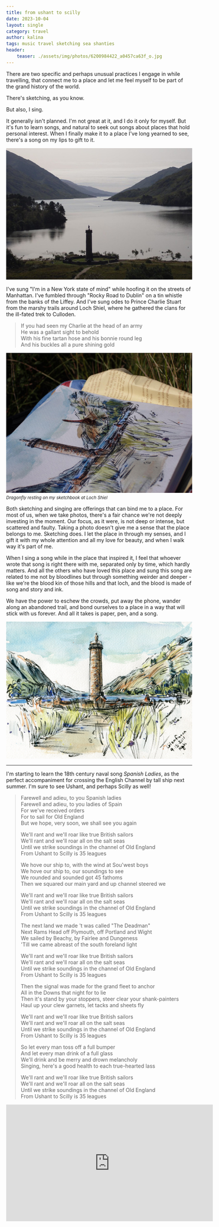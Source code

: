 ```yaml
---
title: from ushant to scilly
date: 2023-10-04
layout: single
category: travel
author: kalina
tags: music travel sketching sea shanties
header:
    teaser: ./assets/img/photos/6200984422_a0457ca63f_o.jpg
---
```

There are two specific and perhaps unusual practices I engage in while travelling, that connect me to a place and let me feel myself to be part of the grand history of the world.

There's sketching, as you know.

But also, I sing.

It generally isn't planned. I'm not great at it, and I do it only for myself. But it's fun to learn songs, and natural to seek out songs about places that hold personal interest. When I finally make it to a place I've long yearned to see, there's a song on my lips to gift to it.

![Glenfinnan Monument and Loch Shiel](/assets/img/photos/6200929028_c18f85c46b_c.jpg)

I've sung "I'm in a New York state of mind" while hoofing it on the streets of Manhattan. I've fumbled through "Rocky Road to Dublin" on a tin whistle from the banks of the Liffey. And I've sung odes to Prince Charlie Stuart from the marshy trails around Loch Shiel, where he gathered the clans for the ill-fated trek to Culloden.

> If you had seen my Charlie at the head of an army  
> He was a gallant sight to behold  
> With his fine tartan hose and his bonnie round leg  
> And his buckles all a pure shining gold  

![Dragonfly resting on my sketch at Loch Shiel, Scotland, in 2013](/assets/img/photos/6200984422_a0457ca63f_o.jpg) <i><small>Dragonfly resting on my sketchbook at Loch Shiel</small></i>

Both sketching and singing are offerings that can bind me to a place. For most of us, when we take photos, there's a fair chance we're not deeply investing in the moment. Our focus, as it were, is not deep or intense, but scattered and faulty. Taking a photo doesn't give me a sense that the place belongs to me. Sketching does. I let the place in through my senses, and I gift it with my whole attention and all my love for beauty, and when I walk way it's part of me.

When I sing a song while in the place that inspired it, I feel that whoever wrote that song is right there with me, separated only by time, which hardly matters. And all the others who have loved this place and sung this song are related to me not by bloodlines but through something weirder and deeper - like we're the blood kin of those hills and that loch, and the blood is made of song and story and ink.

We have the power to eschew the crowds, put away the phone, wander along an abandoned trail, and bond ourselves to a place in a way that will stick with us forever. And all it takes is paper, pen, and a song.

![Glenfinnan Monument](/assets/img/art/6200928682_06fd762c65_o.jpg)

---

I'm starting to learn the 18th century naval song _Spanish Ladies_, as the perfect accompaniment for crossing the English Channel by tall ship next summer. I'm sure to see Ushant, and perhaps Scilly as well!

>Farewell and adieu, to you Spanish ladies  
Farewell and adieu, to you ladies of Spain  
For we've received orders  
For to sail for Old England  
But we hope, very soon, we shall see you again  
>
>We'll rant and we'll roar like true British sailors  
We'll rant and we'll roar all on the salt seas  
Until we strike soundings in the channel of Old England  
From Ushant to Scilly is 35 leagues  
>
>We hove our ship to, with the wind at Sou'west boys  
We hove our ship to, our soundings to see  
We rounded and sounded got 45 fathoms  
Then we squared our main yard and up channel steered we  
>
>We'll rant and we'll roar like true British sailors  
We'll rant and we'll roar all on the salt seas  
Until we strike soundings in the channel of Old England  
From Ushant to Scilly is 35 leagues  
>
>The next land we made  't was called "The Deadman"  
Next Rams Head off Plymouth, off Portland and Wight  
We sailed by Beachy, by Fairlee and Dungeness  
'Till we came abreast of the south foreland light  
>
>We'll rant and we'll roar like true British sailors  
>We'll rant and we'll roar all on the salt seas  
>Until we strike soundings in the channel of Old England  
>From Ushant to Scilly is 35 leagues  
>
>Then the signal was made for the grand fleet to anchor  
>All in the Downs that night for to lie  
>Then it's stand by your stoppers, steer clear your shank-painters  
>Haul up your clew garnets, let tacks and sheets fly  
>
>We'll rant and we'll roar like true British sailors  
>We'll rant and we'll roar all on the salt seas  
>Until we strike soundings in the channel of Old England  
>From Ushant to Scilly is 35 leagues  
>
>So let every man toss off a full bumper  
>And let every man drink of a full glass  
>We'll drink and be merry and drown melancholy  
>Singing, here's a good health to each true-hearted lass  
>
>We'll rant and we'll roar like true British sailors  
We'll rant and we'll roar all on the salt seas  
Until we strike soundings in the channel of Old England  
From Ushant to Scilly is 35 leagues  

<iframe width="560" height="315" src="https://www.youtube.com/embed/70wkdqX8HP0?si=SMTyvwCKTylfcdyz" title="YouTube video player" frameborder="0" allow="accelerometer; autoplay; clipboard-write; encrypted-media; gyroscope; picture-in-picture; web-share" allowfullscreen></iframe>
